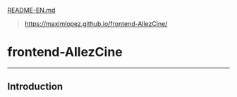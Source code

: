 [README-EN.md](https://github.com/MaximLopez/frontend-AllezCine/blob/master/README-EN.md)

> https://maximlopez.github.io/frontend-AllezCine/
# frontend-AllezCine
<p></p>

---

## Introduction
